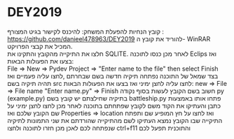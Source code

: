 # DEY2019
קובץ הנחיות להפעלת המשחק:
להיכנס לקישור בגיט המצורף :
https://github.com/danieel478963/DEY2019
להוריד את קובץ ה- WinRAR המכיל את קבצי הפרויקט.  
חלצו את התיקייה מהקובץ והתקינו את SQLITE.
לאחר מכן כנסו לתוכנה  Eclips ואז בצעו את הפעולות הבאות:  
File => New => Pydev Project => "Enter name to the file" then select Finish
בצד שמאל של התוכנה נפתחה תיקיה חדשה בשם שבחרתם ,לחצו עליה פעמיים 
ואז תהיה תיקיה בשם src לחצו עליה לחצן ימיני ואז בצעו את הפעולות הבאות:
new => File => File name "Enter name.py" => Finish
חשוב בשם הקובץ לעשות בסוף נקודה py (example.py)
בתיקיה שחילצתם יש קובץ בשם battleship.py 
פתחו אותו באמצעות כתבן והעתיקו את הקוד משם לקובץ שפתחתם בתוכנה
לאחר מכן לחצו לחצן ימיני על שם הקובץ שלכם ואז  Properties => location
ואז לחצו על חץ המופיע שם ותפתח התיקייה שבו הקובץ נמצא
העתיקו לשם מהתיקייה שהורדתם את שני התמונות לתיקיה שנפתחה לכם לאכן מכן חזרו לתוכנה  ולחצו ctrl+f11
והתוכנית תפעל לכם





